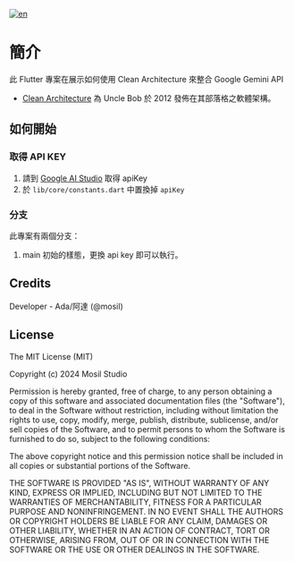 [![en](https://img.shields.io/badge/lang-en-red.svg)](https://github.com/mosil/gemini-clean-architecture/blob/main/README.en.md)

# 簡介

此 Flutter 專案在展示如何使用 Clean Architecture 來整合 Google Gemini API <br/>

- [Clean Architecture](https://blog.cleancoder.com/uncle-bob/2012/08/13/the-clean-architecture.html)
為 Uncle Bob 於 2012 發佈在其部落格之軟體架構。

## 如何開始

### 取得 API KEY

1. 請到 [Google AI Studio](https://aistudio.google.com/app/apikey) 取得
   apiKey
2. 於 `lib/core/constants.dart` 中置換掉 `apiKey`

### 分支

此專案有兩個分支：
1. main
   初始的樣態，更換 api key 即可以執行。

## Credits

Developer - Ada/阿達 (@mosil)

## License

The MIT License (MIT)

Copyright (c) 2024 Mosil Studio

Permission is hereby granted, free of charge, to any person obtaining a copy of this software and
associated documentation files (the "Software"), to deal in the Software without restriction,
including without limitation the rights to use, copy, modify, merge, publish, distribute,
sublicense, and/or sell copies of the Software, and to permit persons to whom the Software is
furnished to do so, subject to the following conditions:

The above copyright notice and this permission notice shall be included in all copies or substantial
portions of the Software.

THE SOFTWARE IS PROVIDED "AS IS", WITHOUT WARRANTY OF ANY KIND, EXPRESS OR IMPLIED, INCLUDING BUT
NOT LIMITED TO THE WARRANTIES OF MERCHANTABILITY, FITNESS FOR A PARTICULAR PURPOSE AND
NONINFRINGEMENT. IN NO EVENT SHALL THE AUTHORS OR COPYRIGHT HOLDERS BE LIABLE FOR ANY CLAIM, DAMAGES
OR OTHER LIABILITY, WHETHER IN AN ACTION OF CONTRACT, TORT OR OTHERWISE, ARISING FROM, OUT OF OR IN
CONNECTION WITH THE SOFTWARE OR THE USE OR OTHER DEALINGS IN THE SOFTWARE.